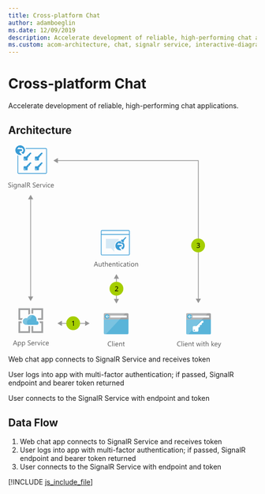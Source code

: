 ```yaml
---
title: Cross-platform Chat
author: adamboeglin
ms.date: 12/09/2019
description: Accelerate development of reliable, high-performing chat applications
ms.custom: acom-architecture, chat, signalr service, interactive-diagram
---
```

# Cross-platform Chat

Accelerate development of reliable, high-performing chat applications.


## Architecture

<svg class="architecture-diagram" aria-labelledby="cross-platform-chat" height="410.755" viewbox="0 0 431.809 410.755" width="431.809" xmlns="https://www.w3.org/2000/svg" xmlns:xlink="https://www.w3.org/1999/xlink"><title id="cross-platform-chat">Cross-platform Chat</title><desc>Accelerate development of reliable, high-performing chat applications</desc><g><g><g><path d="M193.849,381.091a2.007,2.007,0,0,0,2.007,2.007h45.986a2.007,2.007,0,0,0,2.007-2.007V349.762h-50Z" fill="#59b4d9"></path><path d="M241.842,340.464H195.856a2.006,2.006,0,0,0-2.007,2.007V353.1h50V342.471a2.007,2.007,0,0,0-2.007-2.007" fill="#a0a1a2"></path><path d="M195.863,340.464a2.007,2.007,0,0,0-2.007,2.007v38.62a2.008,2.008,0,0,0,2.007,2.007h2.188l39.418-42.634Z" fill="#fff" opacity="0.2" style="isolation: isolate"></path><rect fill="#fff" height="3.942" width="33.671" x="206.706" y="345.243"></rect><path d="M205.159,347.147a4.878,4.878,0,1,1-4.878-4.879,4.879,4.879,0,0,1,4.878,4.879" fill="#59b4d9"></path><polygon fill="#fff" points="199.765 347.696 201.978 350.032 200.777 350.032 197.818 347.214 200.766 344.396 201.964 344.396 199.765 346.718 205.158 346.718 205.158 347.696 199.765 347.696"></polygon></g><g><path d="M361,381.178a2.007,2.007,0,0,0,2.007,2.007H409A2.007,2.007,0,0,0,411,381.178V349.849H361Z" fill="#59b4d9"></path><path d="M409,340.551H363.01A2.006,2.006,0,0,0,361,342.558v10.627h50V342.558A2.007,2.007,0,0,0,409,340.551" fill="#a0a1a2"></path><path d="M363.017,340.551a2.007,2.007,0,0,0-2.007,2.007v38.62a2.008,2.008,0,0,0,2.007,2.007h2.188l39.418-42.634Z" fill="#fff" opacity="0.2" style="isolation: isolate"></path><rect fill="#fff" height="3.942" width="33.671" x="373.86" y="345.33"></rect><path d="M372.313,347.234a4.878,4.878,0,1,1-4.878-4.879,4.879,4.879,0,0,1,4.878,4.879" fill="#59b4d9"></path><polygon fill="#fff" points="366.919 347.783 369.132 350.119 367.931 350.119 364.972 347.301 367.92 344.483 369.118 344.483 366.919 346.805 372.312 346.805 372.312 347.783 366.919 347.783"></polygon></g></g><g><g><path d="M0,85.064V83.71a2.625,2.625,0,0,0,.557.369,4.569,4.569,0,0,0,.684.277,5.5,5.5,0,0,0,.722.174,4.018,4.018,0,0,0,.67.062A2.627,2.627,0,0,0,4.215,84.2a1.474,1.474,0,0,0,.348-1.822,1.946,1.946,0,0,0-.481-.537,4.825,4.825,0,0,0-.728-.465q-.422-.222-.906-.468-.513-.26-.957-.526a4.119,4.119,0,0,1-.772-.588A2.47,2.47,0,0,1,.2,79.065a2.484,2.484,0,0,1,.106-2.119,2.521,2.521,0,0,1,.772-.817,3.5,3.5,0,0,1,1.09-.479,4.991,4.991,0,0,1,1.248-.157,4.783,4.783,0,0,1,2.112.349v1.292a3.83,3.83,0,0,0-2.229-.6,3.676,3.676,0,0,0-.752.079,2.116,2.116,0,0,0-.67.256,1.481,1.481,0,0,0-.479.458,1.216,1.216,0,0,0-.185.684,1.4,1.4,0,0,0,.141.649,1.578,1.578,0,0,0,.413.5,4.1,4.1,0,0,0,.667.438q.393.212.905.465t1,.547a4.573,4.573,0,0,1,.827.636,2.852,2.852,0,0,1,.564.772,2.176,2.176,0,0,1,.208.971,2.459,2.459,0,0,1-.284,1.227,2.312,2.312,0,0,1-.766.817,3.335,3.335,0,0,1-1.11.455,6.091,6.091,0,0,1-1.326.14,5.437,5.437,0,0,1-.574-.038q-.341-.037-.7-.109A5.585,5.585,0,0,1,.51,85.3,2.083,2.083,0,0,1,0,85.064Z" fill="#5b5b5b"></path><path d="M8.319,76.683a.71.71,0,0,1-.513-.205.691.691,0,0,1-.212-.52.718.718,0,0,1,.725-.731.721.721,0,0,1,.522.208.729.729,0,0,1,0,1.036A.716.716,0,0,1,8.319,76.683Zm.547,8.777H7.745v-7H8.866Z" fill="#5b5b5b"></path><path d="M17.11,84.9q0,3.855-3.691,3.855a4.956,4.956,0,0,1-2.27-.492V87.142a4.659,4.659,0,0,0,2.256.656q2.584,0,2.584-2.748v-.766h-.027a2.622,2.622,0,0,1-2.406,1.34,2.63,2.63,0,0,1-2.1-.933,3.733,3.733,0,0,1-.8-2.505,4.356,4.356,0,0,1,.858-2.837A2.864,2.864,0,0,1,13.863,78.3a2.282,2.282,0,0,1,2.1,1.135h.027V78.46H17.11Zm-1.121-2.6V81.263a2.006,2.006,0,0,0-.563-1.429,1.859,1.859,0,0,0-1.405-.595,1.947,1.947,0,0,0-1.627.755,3.374,3.374,0,0,0-.588,2.116,2.9,2.9,0,0,0,.563,1.87,1.823,1.823,0,0,0,1.494.7,1.952,1.952,0,0,0,1.535-.67A2.5,2.5,0,0,0,15.989,82.295Z" fill="#5b5b5b"></path><path d="M25.19,85.46H24.069V81.468q0-2.229-1.627-2.229a1.767,1.767,0,0,0-1.392.632,2.346,2.346,0,0,0-.55,1.6V85.46H19.38v-7H20.5v1.162h.027a2.525,2.525,0,0,1,2.3-1.326,2.142,2.142,0,0,1,1.757.742,3.306,3.306,0,0,1,.608,2.143Z" fill="#5b5b5b"></path><path d="M32.313,85.46H31.192V84.366h-.027a2.348,2.348,0,0,1-2.153,1.258,2.3,2.3,0,0,1-1.637-.554,1.917,1.917,0,0,1-.592-1.47q0-1.962,2.311-2.283l2.1-.294q0-1.784-1.442-1.784a3.444,3.444,0,0,0-2.283.861V78.952a4.335,4.335,0,0,1,2.379-.656q2.467,0,2.468,2.611Zm-1.121-3.541-1.688.232a2.736,2.736,0,0,0-1.176.386,1.113,1.113,0,0,0-.4.981,1.07,1.07,0,0,0,.365.837,1.415,1.415,0,0,0,.975.325,1.8,1.8,0,0,0,1.377-.584,2.084,2.084,0,0,0,.544-1.48Z" fill="#5b5b5b"></path><path d="M35.547,85.46H34.426V75.1h1.121Z" fill="#5b5b5b"></path><path d="M44.994,85.46H43.627l-1.641-2.748a6.081,6.081,0,0,0-.437-.653,2.515,2.515,0,0,0-.434-.441,1.517,1.517,0,0,0-.479-.25,1.983,1.983,0,0,0-.578-.079h-.943v4.17H37.967v-9.8h2.926a4.17,4.17,0,0,1,1.186.161,2.635,2.635,0,0,1,.943.489,2.263,2.263,0,0,1,.626.817,2.983,2.983,0,0,1,.071,2.085,2.429,2.429,0,0,1-.437.762,2.628,2.628,0,0,1-.684.571,3.476,3.476,0,0,1-.9.366v.027a2.08,2.08,0,0,1,.428.25,2.381,2.381,0,0,1,.345.332,4.444,4.444,0,0,1,.325.434c.106.162.227.35.358.564ZM39.115,76.7v3.555h1.559a2.372,2.372,0,0,0,.8-.13,1.848,1.848,0,0,0,.632-.373,1.691,1.691,0,0,0,.417-.595,2,2,0,0,0,.15-.79,1.536,1.536,0,0,0-.51-1.227,2.185,2.185,0,0,0-1.473-.441Z" fill="#5b5b5b"></path><path d="M49.718,85.064V83.71a2.633,2.633,0,0,0,.558.369,4.446,4.446,0,0,0,.684.277,5.374,5.374,0,0,0,.721.174,4.018,4.018,0,0,0,.67.062,2.62,2.62,0,0,0,1.582-.393,1.475,1.475,0,0,0,.35-1.822,1.982,1.982,0,0,0-.482-.537,4.74,4.74,0,0,0-.729-.465c-.279-.148-.582-.3-.905-.468q-.513-.26-.957-.526a4.151,4.151,0,0,1-.772-.588,2.449,2.449,0,0,1-.516-.728,2.479,2.479,0,0,1,.105-2.119,2.511,2.511,0,0,1,.772-.817,3.5,3.5,0,0,1,1.091-.479,4.977,4.977,0,0,1,1.247-.157,4.783,4.783,0,0,1,2.112.349v1.292a3.832,3.832,0,0,0-2.229-.6,3.669,3.669,0,0,0-.752.079,2.107,2.107,0,0,0-.67.256,1.481,1.481,0,0,0-.479.458,1.216,1.216,0,0,0-.185.684,1.416,1.416,0,0,0,.14.649,1.6,1.6,0,0,0,.414.5,4.088,4.088,0,0,0,.666.438q.394.212.906.465t1,.547a4.573,4.573,0,0,1,.827.636,2.807,2.807,0,0,1,.563.772,2.163,2.163,0,0,1,.209.971,2.469,2.469,0,0,1-.283,1.227,2.339,2.339,0,0,1-.766.817,3.358,3.358,0,0,1-1.111.455,6.1,6.1,0,0,1-1.326.14,5.437,5.437,0,0,1-.574-.038q-.343-.037-.7-.109a5.7,5.7,0,0,1-.674-.178A2.127,2.127,0,0,1,49.718,85.064Z" fill="#5b5b5b"></path><path d="M63.089,82.24H58.146a2.614,2.614,0,0,0,.629,1.8,2.167,2.167,0,0,0,1.654.636A3.441,3.441,0,0,0,62.6,83.9v1.053a4.062,4.062,0,0,1-2.44.67,2.957,2.957,0,0,1-2.331-.954,3.9,3.9,0,0,1-.848-2.683,3.829,3.829,0,0,1,.926-2.663,2.971,2.971,0,0,1,2.3-1.029,2.632,2.632,0,0,1,2.126.889,3.707,3.707,0,0,1,.752,2.468Zm-1.148-.95a2.288,2.288,0,0,0-.468-1.511,1.6,1.6,0,0,0-1.282-.54,1.811,1.811,0,0,0-1.347.567,2.571,2.571,0,0,0-.684,1.483Z" fill="#5b5b5b"></path><path d="M68.435,79.595a1.372,1.372,0,0,0-.848-.226,1.433,1.433,0,0,0-1.2.677,3.136,3.136,0,0,0-.481,1.846V85.46H64.784v-7h1.121V79.9h.027a2.443,2.443,0,0,1,.731-1.152,1.668,1.668,0,0,1,1.1-.414,1.827,1.827,0,0,1,.67.1Z" fill="#5b5b5b"></path><path d="M75.715,78.46l-2.789,7h-1.1l-2.652-7H70.4l1.777,5.086a4.6,4.6,0,0,1,.246.978h.027a4.622,4.622,0,0,1,.219-.95l1.859-5.113Z" fill="#5b5b5b"></path><path d="M77.492,76.683a.71.71,0,0,1-.513-.205.691.691,0,0,1-.212-.52.718.718,0,0,1,.725-.731.726.726,0,0,1,.523.208.731.731,0,0,1,0,1.036A.721.721,0,0,1,77.492,76.683Zm.547,8.777H76.918v-7h1.121Z" fill="#5b5b5b"></path><path d="M85.08,85.139a3.642,3.642,0,0,1-1.914.485,3.167,3.167,0,0,1-2.416-.974,3.529,3.529,0,0,1-.92-2.526,3.88,3.88,0,0,1,.991-2.779A3.466,3.466,0,0,1,83.467,78.3a3.681,3.681,0,0,1,1.627.342v1.148a2.851,2.851,0,0,0-1.668-.547,2.251,2.251,0,0,0-1.76.769,2.914,2.914,0,0,0-.687,2.02,2.775,2.775,0,0,0,.646,1.941,2.224,2.224,0,0,0,1.732.711,2.81,2.81,0,0,0,1.723-.608Z" fill="#5b5b5b"></path><path d="M92.4,82.24H87.459a2.614,2.614,0,0,0,.629,1.8,2.167,2.167,0,0,0,1.654.636,3.441,3.441,0,0,0,2.174-.779v1.053a4.062,4.062,0,0,1-2.44.67,2.957,2.957,0,0,1-2.331-.954,3.9,3.9,0,0,1-.848-2.683,3.829,3.829,0,0,1,.926-2.663,2.971,2.971,0,0,1,2.3-1.029,2.632,2.632,0,0,1,2.126.889,3.707,3.707,0,0,1,.752,2.468Zm-1.148-.95a2.288,2.288,0,0,0-.468-1.511,1.6,1.6,0,0,0-1.282-.54,1.811,1.811,0,0,0-1.347.567,2.571,2.571,0,0,0-.684,1.483Z" fill="#5b5b5b"></path></g><g><path d="M18.242,405.46H16.971l-1.039-2.748H11.775L10.8,405.46H9.52l3.76-9.8h1.189Zm-2.687-3.78L14.018,397.5a3.9,3.9,0,0,1-.15-.656H13.84a3.657,3.657,0,0,1-.158.656l-1.523,4.177Z" fill="#5b5b5b"></path><path d="M20.682,404.448h-.027v4.231H19.533V398.46h1.121v1.23h.027A2.652,2.652,0,0,1,23.1,398.3a2.566,2.566,0,0,1,2.113.94,3.893,3.893,0,0,1,.758,2.519,4.34,4.34,0,0,1-.854,2.813,2.847,2.847,0,0,1-2.338,1.056A2.343,2.343,0,0,1,20.682,404.448Zm-.027-2.823v.978a2.082,2.082,0,0,0,.564,1.473,2.012,2.012,0,0,0,3.028-.174,3.577,3.577,0,0,0,.577-2.167,2.825,2.825,0,0,0-.539-1.832,1.788,1.788,0,0,0-1.463-.663,1.985,1.985,0,0,0-1.572.68A2.5,2.5,0,0,0,20.654,401.625Z" fill="#5b5b5b"></path><path d="M28.912,404.448h-.027v4.231H27.764V398.46h1.121v1.23h.027a2.652,2.652,0,0,1,2.42-1.395,2.566,2.566,0,0,1,2.113.94,3.893,3.893,0,0,1,.758,2.519,4.34,4.34,0,0,1-.854,2.813,2.847,2.847,0,0,1-2.338,1.056A2.343,2.343,0,0,1,28.912,404.448Zm-.027-2.823v.978a2.082,2.082,0,0,0,.564,1.473,2.012,2.012,0,0,0,3.028-.174,3.577,3.577,0,0,0,.577-2.167,2.825,2.825,0,0,0-.539-1.832,1.788,1.788,0,0,0-1.463-.663,1.985,1.985,0,0,0-1.572.68A2.5,2.5,0,0,0,28.885,401.625Z" fill="#5b5b5b"></path><path d="M39.521,405.064V403.71a2.633,2.633,0,0,0,.558.369,4.487,4.487,0,0,0,.684.277,5.424,5.424,0,0,0,.722.174,4.018,4.018,0,0,0,.67.062,2.622,2.622,0,0,0,1.582-.393,1.473,1.473,0,0,0,.349-1.822,1.962,1.962,0,0,0-.481-.537,4.788,4.788,0,0,0-.729-.465q-.42-.222-.906-.468-.513-.26-.957-.526a4.143,4.143,0,0,1-.771-.588,2.452,2.452,0,0,1-.517-.728,2.475,2.475,0,0,1,.106-2.119,2.518,2.518,0,0,1,.771-.817,3.5,3.5,0,0,1,1.091-.479,4.977,4.977,0,0,1,1.247-.157,4.785,4.785,0,0,1,2.113.349v1.292a3.832,3.832,0,0,0-2.229-.6,3.669,3.669,0,0,0-.752.079,2.107,2.107,0,0,0-.67.256,1.481,1.481,0,0,0-.479.458,1.216,1.216,0,0,0-.186.684,1.4,1.4,0,0,0,.141.649,1.6,1.6,0,0,0,.414.5,4.088,4.088,0,0,0,.666.438q.393.212.906.465t1,.547a4.531,4.531,0,0,1,.826.636,2.811,2.811,0,0,1,.564.772,2.176,2.176,0,0,1,.209.971,2.469,2.469,0,0,1-.284,1.227,2.33,2.33,0,0,1-.766.817,3.344,3.344,0,0,1-1.11.455,6.1,6.1,0,0,1-1.326.14,5.437,5.437,0,0,1-.574-.038q-.343-.037-.7-.109a5.65,5.65,0,0,1-.674-.178A2.118,2.118,0,0,1,39.521,405.064Z" fill="#5b5b5b"></path><path d="M52.893,402.24H47.951a2.614,2.614,0,0,0,.629,1.8,2.167,2.167,0,0,0,1.654.636,3.441,3.441,0,0,0,2.174-.779v1.053a4.065,4.065,0,0,1-2.441.67,2.957,2.957,0,0,1-2.33-.954,3.9,3.9,0,0,1-.848-2.683,3.829,3.829,0,0,1,.926-2.663,2.97,2.97,0,0,1,2.3-1.029,2.63,2.63,0,0,1,2.125.889,3.7,3.7,0,0,1,.752,2.468Zm-1.148-.95a2.277,2.277,0,0,0-.468-1.511,1.6,1.6,0,0,0-1.282-.54,1.809,1.809,0,0,0-1.346.567,2.571,2.571,0,0,0-.684,1.483Z" fill="#5b5b5b"></path><path d="M58.238,399.595a1.37,1.37,0,0,0-.848-.226,1.43,1.43,0,0,0-1.2.677,3.129,3.129,0,0,0-.482,1.846v3.568H54.588v-7h1.121V399.9h.027a2.451,2.451,0,0,1,.732-1.152,1.665,1.665,0,0,1,1.1-.414,1.823,1.823,0,0,1,.67.1Z" fill="#5b5b5b"></path><path d="M65.52,398.46l-2.789,7h-1.1l-2.652-7h1.23l1.777,5.086a4.488,4.488,0,0,1,.246.978h.027a4.687,4.687,0,0,1,.219-.95l1.859-5.113Z" fill="#5b5b5b"></path><path d="M67.3,396.683a.712.712,0,0,1-.514-.205.694.694,0,0,1-.211-.52.716.716,0,0,1,.725-.731.722.722,0,0,1,.522.208.729.729,0,0,1,0,1.036A.717.717,0,0,1,67.3,396.683Zm.547,8.777H66.723v-7h1.121Z" fill="#5b5b5b"></path><path d="M74.885,405.139a3.642,3.642,0,0,1-1.914.485,3.169,3.169,0,0,1-2.417-.974,3.528,3.528,0,0,1-.919-2.526,3.884,3.884,0,0,1,.99-2.779,3.469,3.469,0,0,1,2.646-1.049,3.681,3.681,0,0,1,1.627.342v1.148a2.851,2.851,0,0,0-1.668-.547,2.255,2.255,0,0,0-1.761.769,2.918,2.918,0,0,0-.687,2.02,2.779,2.779,0,0,0,.646,1.941,2.227,2.227,0,0,0,1.733.711,2.81,2.81,0,0,0,1.723-.608Z" fill="#5b5b5b"></path><path d="M82.205,402.24H77.264a2.614,2.614,0,0,0,.629,1.8,2.167,2.167,0,0,0,1.654.636,3.441,3.441,0,0,0,2.174-.779v1.053a4.065,4.065,0,0,1-2.441.67,2.957,2.957,0,0,1-2.33-.954,3.9,3.9,0,0,1-.848-2.683,3.829,3.829,0,0,1,.926-2.663,2.97,2.97,0,0,1,2.3-1.029,2.63,2.63,0,0,1,2.125.889,3.7,3.7,0,0,1,.752,2.468Zm-1.148-.95a2.277,2.277,0,0,0-.468-1.511,1.6,1.6,0,0,0-1.282-.54,1.809,1.809,0,0,0-1.346.567,2.571,2.571,0,0,0-.684,1.483Z" fill="#5b5b5b"></path></g><g><path d="M209.087,407.05a5.749,5.749,0,0,1-2.707.574,4.365,4.365,0,0,1-3.35-1.347,4.968,4.968,0,0,1-1.258-3.534,5.208,5.208,0,0,1,1.415-3.8,4.8,4.8,0,0,1,3.589-1.449,5.75,5.75,0,0,1,2.311.4v1.224a4.685,4.685,0,0,0-2.324-.588,3.564,3.564,0,0,0-2.737,1.128,4.247,4.247,0,0,0-1.05,3.015,4.042,4.042,0,0,0,.981,2.854,3.337,3.337,0,0,0,2.573,1.063,4.828,4.828,0,0,0,2.557-.656Z" fill="#5b5b5b"></path><path d="M212.054,407.46h-1.121V397.1h1.121Z" fill="#5b5b5b"></path><path d="M214.9,398.683a.71.71,0,0,1-.513-.205.691.691,0,0,1-.212-.52.718.718,0,0,1,.725-.731.721.721,0,0,1,.522.208.729.729,0,0,1,0,1.036A.716.716,0,0,1,214.9,398.683Zm.547,8.777h-1.121v-7h1.121Z" fill="#5b5b5b"></path><path d="M223.34,404.24H218.4a2.618,2.618,0,0,0,.629,1.8,2.168,2.168,0,0,0,1.654.636,3.441,3.441,0,0,0,2.174-.779v1.053a4.062,4.062,0,0,1-2.44.67,2.959,2.959,0,0,1-2.331-.954,3.9,3.9,0,0,1-.848-2.683,3.825,3.825,0,0,1,.927-2.663,2.968,2.968,0,0,1,2.3-1.029,2.633,2.633,0,0,1,2.126.889,3.707,3.707,0,0,1,.752,2.468Zm-1.148-.95a2.278,2.278,0,0,0-.469-1.511,1.594,1.594,0,0,0-1.281-.54,1.809,1.809,0,0,0-1.347.567,2.577,2.577,0,0,0-.684,1.483Z" fill="#5b5b5b"></path><path d="M230.846,407.46h-1.121v-3.992q0-2.229-1.627-2.229a1.763,1.763,0,0,0-1.391.632,2.342,2.342,0,0,0-.551,1.6v3.992h-1.121v-7h1.121v1.162h.027a2.525,2.525,0,0,1,2.3-1.326,2.141,2.141,0,0,1,1.757.742,3.306,3.306,0,0,1,.608,2.143Z" fill="#5b5b5b"></path><path d="M236.205,407.392a2.161,2.161,0,0,1-1.046.219q-1.838,0-1.839-2.051v-4.143h-1.2v-.957h1.2v-1.709l1.121-.362v2.071h1.764v.957h-1.764v3.944a1.638,1.638,0,0,0,.239,1,.954.954,0,0,0,.793.3,1.18,1.18,0,0,0,.731-.232Z" fill="#5b5b5b"></path></g><g><path d="M182.3,245.793h-1.271l-1.039-2.748H175.83l-.978,2.748h-1.278l3.76-9.8h1.189Zm-2.687-3.78-1.538-4.177a3.9,3.9,0,0,1-.15-.656h-.027a3.669,3.669,0,0,1-.157.656l-1.524,4.177Z" fill="#5b5b5b"></path><path d="M189.249,245.793h-1.121v-1.107H188.1a2.3,2.3,0,0,1-2.16,1.271q-2.5,0-2.5-2.98v-4.184h1.114V242.8q0,2.215,1.7,2.215a1.713,1.713,0,0,0,1.35-.6,2.313,2.313,0,0,0,.53-1.583v-4.033h1.121Z" fill="#5b5b5b"></path><path d="M194.759,245.725a2.161,2.161,0,0,1-1.046.219q-1.84,0-1.839-2.051v-4.143h-1.2v-.957h1.2v-1.709l1.121-.362v2.071h1.764v.957H193v3.944a1.631,1.631,0,0,0,.239,1,.954.954,0,0,0,.793.3,1.18,1.18,0,0,0,.731-.232Z" fill="#5b5b5b"></path><path d="M202.066,245.793h-1.121V241.76q0-2.188-1.627-2.187a1.773,1.773,0,0,0-1.381.632,2.355,2.355,0,0,0-.561,1.624v3.965h-1.121V235.43h1.121v4.525h.027a2.544,2.544,0,0,1,2.3-1.326q2.364,0,2.365,2.851Z" fill="#5b5b5b"></path><path d="M209.8,242.574h-4.942a2.618,2.618,0,0,0,.629,1.8,2.168,2.168,0,0,0,1.654.636,3.441,3.441,0,0,0,2.174-.779v1.053a4.062,4.062,0,0,1-2.44.67,2.959,2.959,0,0,1-2.331-.954,3.9,3.9,0,0,1-.848-2.683,3.825,3.825,0,0,1,.927-2.663,2.968,2.968,0,0,1,2.3-1.029,2.633,2.633,0,0,1,2.126.889,3.707,3.707,0,0,1,.752,2.468Zm-1.148-.95a2.278,2.278,0,0,0-.469-1.511,1.594,1.594,0,0,0-1.281-.54,1.809,1.809,0,0,0-1.347.567,2.577,2.577,0,0,0-.684,1.483Z" fill="#5b5b5b"></path><path d="M217.311,245.793h-1.121V241.8q0-2.229-1.627-2.229a1.763,1.763,0,0,0-1.391.632,2.342,2.342,0,0,0-.551,1.6v3.992H211.5v-7h1.121v1.162h.027a2.525,2.525,0,0,1,2.3-1.326,2.141,2.141,0,0,1,1.757.742,3.306,3.306,0,0,1,.608,2.143Z" fill="#5b5b5b"></path><path d="M222.67,245.725a2.161,2.161,0,0,1-1.046.219q-1.838,0-1.839-2.051v-4.143h-1.2v-.957h1.2v-1.709l1.121-.362v2.071h1.764v.957h-1.764v3.944a1.638,1.638,0,0,0,.239,1,.954.954,0,0,0,.793.3,1.18,1.18,0,0,0,.731-.232Z" fill="#5b5b5b"></path><path d="M224.741,237.016a.71.71,0,0,1-.513-.205.691.691,0,0,1-.212-.52.718.718,0,0,1,.725-.731.721.721,0,0,1,.522.208.729.729,0,0,1,0,1.036A.716.716,0,0,1,224.741,237.016Zm.547,8.777h-1.121v-7h1.121Z" fill="#5b5b5b"></path><path d="M232.329,245.472a3.642,3.642,0,0,1-1.914.485,3.171,3.171,0,0,1-2.417-.974,3.532,3.532,0,0,1-.919-2.526,3.88,3.88,0,0,1,.991-2.779,3.466,3.466,0,0,1,2.646-1.049,3.681,3.681,0,0,1,1.627.342v1.148a2.849,2.849,0,0,0-1.668-.547,2.256,2.256,0,0,0-1.761.769,2.923,2.923,0,0,0-.687,2.02,2.783,2.783,0,0,0,.646,1.941,2.229,2.229,0,0,0,1.733.711,2.81,2.81,0,0,0,1.723-.608Z" fill="#5b5b5b"></path><path d="M239.035,245.793h-1.121V244.7h-.027a2.348,2.348,0,0,1-2.153,1.258,2.3,2.3,0,0,1-1.638-.554,1.92,1.92,0,0,1-.591-1.47q0-1.962,2.311-2.283l2.1-.294q0-1.784-1.442-1.784a3.446,3.446,0,0,0-2.283.861v-1.148a4.34,4.34,0,0,1,2.379-.656q2.468,0,2.468,2.611Zm-1.121-3.541-1.688.232a2.741,2.741,0,0,0-1.176.386,1.113,1.113,0,0,0-.4.981,1.068,1.068,0,0,0,.366.837,1.412,1.412,0,0,0,.974.325,1.8,1.8,0,0,0,1.378-.584,2.092,2.092,0,0,0,.543-1.48Z" fill="#5b5b5b"></path><path d="M244.395,245.725a2.161,2.161,0,0,1-1.046.219q-1.838,0-1.839-2.051v-4.143h-1.2v-.957h1.2v-1.709l1.121-.362v2.071h1.764v.957h-1.764v3.944a1.638,1.638,0,0,0,.239,1,.954.954,0,0,0,.793.3,1.18,1.18,0,0,0,.731-.232Z" fill="#5b5b5b"></path><path d="M246.466,237.016a.71.71,0,0,1-.513-.205.691.691,0,0,1-.212-.52.718.718,0,0,1,.725-.731.721.721,0,0,1,.522.208.729.729,0,0,1,0,1.036A.716.716,0,0,1,246.466,237.016Zm.547,8.777h-1.121v-7h1.121Z" fill="#5b5b5b"></path><path d="M252.208,245.958a3.246,3.246,0,0,1-2.478-.981,3.631,3.631,0,0,1-.927-2.6,3.785,3.785,0,0,1,.964-2.755,3.466,3.466,0,0,1,2.6-.991,3.141,3.141,0,0,1,2.444.964,3.825,3.825,0,0,1,.878,2.673,3.762,3.762,0,0,1-.946,2.683A3.319,3.319,0,0,1,252.208,245.958Zm.082-6.385a2.133,2.133,0,0,0-1.709.735,3.02,3.02,0,0,0-.629,2.027,2.854,2.854,0,0,0,.636,1.962,2.161,2.161,0,0,0,1.7.718,2.048,2.048,0,0,0,1.671-.7,3.05,3.05,0,0,0,.585-2,3.1,3.1,0,0,0-.585-2.023A2.038,2.038,0,0,0,252.29,239.573Z" fill="#5b5b5b"></path><path d="M263.3,245.793h-1.121V241.8q0-2.229-1.627-2.229a1.767,1.767,0,0,0-1.392.632,2.346,2.346,0,0,0-.55,1.6v3.992h-1.121v-7h1.121v1.162h.027a2.525,2.525,0,0,1,2.3-1.326,2.142,2.142,0,0,1,1.757.742,3.306,3.306,0,0,1,.608,2.143Z" fill="#5b5b5b"></path></g><g><path d="M349.777,407.05a5.749,5.749,0,0,1-2.707.574,4.364,4.364,0,0,1-3.35-1.347,4.968,4.968,0,0,1-1.258-3.534,5.208,5.208,0,0,1,1.415-3.8,4.8,4.8,0,0,1,3.589-1.449,5.753,5.753,0,0,1,2.311.4v1.224a4.685,4.685,0,0,0-2.324-.588,3.568,3.568,0,0,0-2.738,1.128,4.25,4.25,0,0,0-1.049,3.015,4.046,4.046,0,0,0,.98,2.854,3.339,3.339,0,0,0,2.574,1.063,4.83,4.83,0,0,0,2.557-.656Z" fill="#5b5b5b"></path><path d="M352.744,407.46h-1.121V397.1h1.121Z" fill="#5b5b5b"></path><path d="M355.588,398.683a.71.71,0,0,1-.513-.205.691.691,0,0,1-.212-.52.718.718,0,0,1,.725-.731.726.726,0,0,1,.523.208.731.731,0,0,1,0,1.036A.721.721,0,0,1,355.588,398.683Zm.547,8.777h-1.121v-7h1.121Z" fill="#5b5b5b"></path><path d="M364.03,404.24h-4.942a2.614,2.614,0,0,0,.629,1.8,2.167,2.167,0,0,0,1.654.636,3.441,3.441,0,0,0,2.174-.779v1.053a4.062,4.062,0,0,1-2.44.67,2.957,2.957,0,0,1-2.331-.954,3.9,3.9,0,0,1-.848-2.683,3.829,3.829,0,0,1,.926-2.663,2.971,2.971,0,0,1,2.3-1.029,2.632,2.632,0,0,1,2.126.889,3.707,3.707,0,0,1,.752,2.468Zm-1.148-.95a2.288,2.288,0,0,0-.468-1.511,1.6,1.6,0,0,0-1.282-.54,1.811,1.811,0,0,0-1.347.567,2.571,2.571,0,0,0-.684,1.483Z" fill="#5b5b5b"></path><path d="M371.536,407.46h-1.121v-3.992q0-2.229-1.627-2.229a1.767,1.767,0,0,0-1.392.632,2.346,2.346,0,0,0-.55,1.6v3.992h-1.121v-7h1.121v1.162h.027a2.525,2.525,0,0,1,2.3-1.326,2.142,2.142,0,0,1,1.757.742,3.306,3.306,0,0,1,.608,2.143Z" fill="#5b5b5b"></path><path d="M376.9,407.392a2.161,2.161,0,0,1-1.046.219q-1.84,0-1.839-2.051v-4.143h-1.2v-.957h1.2v-1.709l1.121-.362v2.071H376.9v.957h-1.764v3.944a1.631,1.631,0,0,0,.239,1,.954.954,0,0,0,.793.3,1.18,1.18,0,0,0,.731-.232Z" fill="#5b5b5b"></path><path d="M391.046,400.46l-2.1,7h-1.162l-1.442-5.011a3.287,3.287,0,0,1-.109-.649h-.027a3.066,3.066,0,0,1-.144.636L384.5,407.46h-1.121l-2.119-7h1.176l1.449,5.264a3.173,3.173,0,0,1,.1.629h.055a2.942,2.942,0,0,1,.123-.643l1.613-5.25h1.025l1.449,5.277a3.8,3.8,0,0,1,.1.629h.055a2.891,2.891,0,0,1,.116-.629l1.422-5.277Z" fill="#5b5b5b"></path><path d="M392.919,398.683a.71.71,0,0,1-.513-.205.691.691,0,0,1-.212-.52.718.718,0,0,1,.725-.731.721.721,0,0,1,.522.208.729.729,0,0,1,0,1.036A.716.716,0,0,1,392.919,398.683Zm.547,8.777h-1.121v-7h1.121Z" fill="#5b5b5b"></path><path d="M398.982,407.392a2.161,2.161,0,0,1-1.046.219q-1.838,0-1.839-2.051v-4.143h-1.2v-.957h1.2v-1.709l1.121-.362v2.071h1.764v.957h-1.764v3.944a1.638,1.638,0,0,0,.239,1,.954.954,0,0,0,.793.3,1.18,1.18,0,0,0,.731-.232Z" fill="#5b5b5b"></path><path d="M406.29,407.46h-1.121v-4.033q0-2.188-1.627-2.187a1.775,1.775,0,0,0-1.381.632,2.355,2.355,0,0,0-.561,1.624v3.965h-1.121V397.1H401.6v4.525h.027a2.546,2.546,0,0,1,2.3-1.326q2.366,0,2.365,2.851Z" fill="#5b5b5b"></path><path d="M418.048,407.46h-1.572l-3.09-3.363h-.027v3.363h-1.121V397.1h1.121v6.569h.027l2.939-3.206h1.47l-3.247,3.377Z" fill="#5b5b5b"></path><path d="M424.542,404.24H419.6a2.614,2.614,0,0,0,.629,1.8,2.167,2.167,0,0,0,1.654.636,3.441,3.441,0,0,0,2.174-.779v1.053a4.062,4.062,0,0,1-2.44.67,2.957,2.957,0,0,1-2.331-.954,3.9,3.9,0,0,1-.848-2.683,3.829,3.829,0,0,1,.926-2.663,2.971,2.971,0,0,1,2.3-1.029,2.632,2.632,0,0,1,2.126.889,3.707,3.707,0,0,1,.752,2.468Zm-1.148-.95a2.288,2.288,0,0,0-.468-1.511,1.6,1.6,0,0,0-1.282-.54,1.811,1.811,0,0,0-1.347.567,2.571,2.571,0,0,0-.684,1.483Z" fill="#5b5b5b"></path><path d="M431.809,400.46l-3.22,8.121q-.861,2.174-2.42,2.174a2.566,2.566,0,0,1-.731-.089v-1a2.078,2.078,0,0,0,.663.123,1.374,1.374,0,0,0,1.271-1.012l.561-1.326L425.2,400.46h1.244l1.894,5.387q.034.1.144.533h.041q.034-.164.137-.52l1.989-5.4Z" fill="#5b5b5b"></path></g><g><rect fill="#969696" height="200.201" width="1.5" x="44.633" y="107.923"></rect><polygon fill="#969696" points="50.618 306.592 45.383 315.659 40.147 306.592 50.618 306.592"></polygon><polygon fill="#969696" points="50.618 109.455 45.383 100.388 40.147 109.455 50.618 109.455"></polygon></g><g><rect fill="#969696" height="44.201" width="1.5" x="218.633" y="268.923"></rect><polygon fill="#969696" points="224.618 311.592 219.383 320.659 214.147 311.592 224.618 311.592"></polygon><polygon fill="#969696" points="224.618 270.455 219.383 261.388 214.147 270.455 224.618 270.455"></polygon></g><g><rect fill="#969696" height="1.5" width="50.201" x="107.282" y="360.274"></rect><polygon fill="#969696" points="108.814 366.259 99.747 361.024 108.814 355.788 108.814 366.259"></polygon><polygon fill="#969696" points="155.951 366.259 165.018 361.024 155.951 355.788 155.951 366.259"></polygon></g><g><g><path d="M76.011,5.826H35.093c.185.462.277.925.416,1.387H76.058a.927.927,0,0,1,.925.925V55.344a.927.927,0,0,1-.925.925H21.038a.927.927,0,0,1-.925-.925V20.852c-.462-.185-.925-.37-1.387-.6V55.344a2.318,2.318,0,0,0,2.312,2.312H76.011a2.318,2.318,0,0,0,2.312-2.312V8.137A2.289,2.289,0,0,0,76.011,5.826Z" fill="#389bd5"></path><path d="M36.434,42.4H32.273a1.125,1.125,0,0,0-1.11,1.11v5.872a1.125,1.125,0,0,0,1.11,1.11h5.872a1.125,1.125,0,0,0,1.11-1.11V44.34h.971l1.2-1.295-.092-1.711.416-.416,1.48.046.832-.786.046-1.48,1.017-1.11,1.248-.046v-2.82H44.063Zm-3.052,6.843a.971.971,0,1,1,.971-.971A.948.948,0,0,1,33.382,49.241Z" fill="#389bd5"></path><path d="M59.367,42.4H55.205a1.125,1.125,0,0,0-1.11,1.11v5.872a1.125,1.125,0,0,0,1.11,1.11h5.872a1.125,1.125,0,0,0,1.11-1.11V44.34h.971l1.2-1.295-.092-1.711.416-.416,1.48.046L67,40.179l.046-1.48,1.017-1.11,1.248-.046v-2.82H67Zm-3.052,6.843a.971.971,0,1,1,.971-.971A.948.948,0,0,1,56.315,49.241Z" fill="#389bd5"></path><path d="M36.434,22.7H32.273a1.125,1.125,0,0,0-1.11,1.11v5.872a1.125,1.125,0,0,0,1.11,1.11h5.872a1.125,1.125,0,0,0,1.11-1.11v-5.04h.971l1.2-1.295-.092-1.711.416-.416,1.48.046.832-.786L44.109,19l1.017-1.11,1.248-.046v-2.82H44.063Zm-3.052,6.843a.971.971,0,1,1,.971-.971A.948.948,0,0,1,33.382,29.544Z" fill="#389bd5"></path><path d="M59.367,22.7H55.205a1.125,1.125,0,0,0-1.11,1.11v5.872a1.125,1.125,0,0,0,1.11,1.11h5.872a1.125,1.125,0,0,0,1.11-1.11v-5.04h.971l1.2-1.295-.092-1.711.416-.416,1.48.046L67,20.482,67.042,19l1.017-1.11,1.248-.046v-2.82H67Zm-3.052,6.843a.971.971,0,1,1,.971-.971A.948.948,0,0,1,56.315,29.544Z" fill="#389bd5"></path></g><path d="M23.488,11.651H26.17a1.727,1.727,0,0,0,1.9-1.9,1.9,1.9,0,0,0-1.9-1.9H17.847l4.439-4.624V5.271h3.93a4.485,4.485,0,1,1,0,8.97l3.7,3.606a9.851,9.851,0,0,0,4.115-8A9.966,9.966,0,0,0,24.089,0a9.848,9.848,0,0,0,0,19.7,9.957,9.957,0,0,0,3.144-.509l-4.808-4.993Z" fill="#389bd5"></path></g><g opacity="0.2" style="isolation: isolate"><path d="M224.118,193.237v-3.5h-26.1V209.1h10.593l6.047,6.41a.346.346,0,0,0,.591-.273l-1-6.138h3.137a10.612,10.612,0,0,1,6.729-15.867Z" fill="#389cd6"></path></g><path d="M244.122,172.051H190.066a2.251,2.251,0,0,0-2.273,2.273v46.418a2.28,2.28,0,0,0,2.273,2.273h54.056a2.28,2.28,0,0,0,2.273-2.273V174.324A2.28,2.28,0,0,0,244.122,172.051Zm.909,48.691a.912.912,0,0,1-.909.909H190.066a.912.912,0,0,1-.909-.909V181.417h55.874Zm0-40.69H189.157v-5.728a.912.912,0,0,1,.909-.909h54.056a.912.912,0,0,1,.909.909Z" fill="#389bd5"></path><g><path d="M227.346,194.374h0Z" fill="none"></path><path d="M233.574,197.556c-.091,0-.136.045-.227.045h-3.182a2.049,2.049,0,0,1-1.682-.909,1.861,1.861,0,0,1-.318-1.137v-1.091a5.01,5.01,0,0,0-.818-.091h-.364c-.136,0-.318-.045-.455-.045a9.32,9.32,0,0,0,0,18.64,9.44,9.44,0,0,0,3-.5l-4.592-4.683,1-2.455h2.546a1.624,1.624,0,0,0,1.773-1.773,1.805,1.805,0,0,0-1.773-1.773h-7.865l4.183-4.41v1.909h3.728a4.228,4.228,0,0,1,0,8.456l3.5,3.41a9.3,9.3,0,0,0,2.546-12.321h-.045C234.211,198.42,233.938,197.965,233.574,197.556Z" fill="#389bd5"></path></g><path d="M237.62,186.236l-3.546,3.546-1.5,1.5h-2.41a1.106,1.106,0,0,0-1.091,1.091v3.182a1.106,1.106,0,0,0,1.091,1.091h3.182a.888.888,0,0,0,.318-.045,1.011,1.011,0,0,0,.591-.409,1.117,1.117,0,0,0,.227-.682v-3h.636l.818-.864-.045-1.137.273-.273,1,.045.318-.318.227-.227v-1l.682-.727h.818v-1.864H237.62Zm-6.547,9.32a.631.631,0,0,1-.546.318.622.622,0,0,1-.636-.636.41.41,0,0,1,.045-.227.647.647,0,0,1,.591-.409.622.622,0,0,1,.636.636A1.156,1.156,0,0,1,231.074,195.556Z" fill="#389bd5"></path><path d="M392.388,355.911l-7.53,7.53-3.186,3.186h-5.117a2.349,2.349,0,0,0-2.317,2.317V375.7a2.349,2.349,0,0,0,2.317,2.317h6.758a1.885,1.885,0,0,0,.676-.1,2.146,2.146,0,0,0,1.255-.869,2.371,2.371,0,0,0,.483-1.448v-6.371h1.352l1.738-1.834-.1-2.413.579-.579,2.124.1.676-.676.483-.483v-2.124l1.448-1.545h1.738v-3.958h-3.379Zm-13.9,19.79a1.339,1.339,0,0,1-1.158.676,1.32,1.32,0,0,1-1.352-1.352.87.87,0,0,1,.1-.483,1.375,1.375,0,0,1,1.255-.869,1.32,1.32,0,0,1,1.352,1.352A2.456,2.456,0,0,1,378.487,375.7Z" fill="#fff"></path><path d="M40.732,376.964h-16.6v-16.5h3.4a8.808,8.808,0,0,1-.6-3.3v-.2h-6.3v23.5h23.6v-14h-3.5Z" fill="#a0a1a2"></path><path d="M64.132,360.464h3v16.6h-16.6v-10.5h-3.5v13.9h23.6v-23.5h-7.4a7.045,7.045,0,0,1,.9,3.3Z" fill="#a0a1a2"></path><path d="M24.132,350.464v-16.5h16.6v9.6a9.278,9.278,0,0,1,3.5-1.6v-11.5h-23.6v23.5h6.8a9.49,9.49,0,0,1,2.2-3.4l-5.5-.1Z" fill="#a0a1a2"></path><path d="M50.532,341.564v-7.6h16.6v16.6h-7.3a12.127,12.127,0,0,1,.5,3.4v.1h10.3v-23.6h-23.6v10.9c.3,0,.5-.1.8-.1A24.77,24.77,0,0,1,50.532,341.564Z" fill="#a0a1a2"></path><path d="M61.432,360.164a3.691,3.691,0,0,0-3.7-3.7h-.5a10.871,10.871,0,0,0,.4-2.6,9.841,9.841,0,0,0-19.2-3.1,7.8,7.8,0,0,0-2.2-.4,6.8,6.8,0,0,0,0,13.6h21.8a3.8,3.8,0,0,0,3.4-3.8" fill="#59b4d9"></path><g opacity="0.2" style="isolation: isolate"><path d="M39.832,363.964a6.8,6.8,0,0,1,3.3-11.4,5.525,5.525,0,0,1,2.2-.1,9.919,9.919,0,0,1,5.5-8,9.427,9.427,0,0,0-3-.5,9.787,9.787,0,0,0-9.3,6.8,7.8,7.8,0,0,0-2.2-.4,6.8,6.8,0,0,0,0,13.6h3.5Z" fill="#fff"></path></g><g><polygon fill="#969696" points="386.302 312.516 384.802 312.516 384.802 31.801 99.087 31.801 99.087 30.301 386.302 30.301 386.302 312.516"></polygon><polygon fill="#969696" points="100.618 36.287 91.551 31.051 100.618 25.815 100.618 36.287"></polygon><polygon fill="#969696" points="380.316 310.984 385.551 320.051 390.787 310.984 380.316 310.984"></polygon></g><g><g><a class="architecture-tooltip-trigger" href="#"><circle cx="131.643" cy="360.873" fill="#a5ce00" r="14"></circle><text font-family="SegoeUI, Segoe UI" font-size="14" transform="translate(128.061 365.925)">1</text></a></g><g><a class="architecture-tooltip-trigger" href="#"><circle cx="219.461" cy="290.783" fill="#a5ce00" r="14"></circle><text font-family="SegoeUI, Segoe UI" font-size="14" transform="translate(215.878 295.835)">2</text></a></g><g><a class="architecture-tooltip-trigger" href="#"><circle cx="385.127" cy="203.116" fill="#a5ce00" r="14"></circle><text font-family="SegoeUI, Segoe UI" font-size="14" transform="translate(381.545 208.168)">3</text></a></g></g></g></g></svg>
<div class="architecture-tooltip-content" id="architecture-tooltip-1">
<p>Web chat app connects to SignalR Service and receives token</p>
</div>
<div class="architecture-tooltip-content" id="architecture-tooltip-2">
<p>User logs into app with multi-factor authentication; if passed, SignalR endpoint and bearer token returned</p>
</div>
<div class="architecture-tooltip-content" id="architecture-tooltip-3">
<p>User connects to the SignalR Service with endpoint and token</p>
</div>

## Data Flow
1. Web chat app connects to SignalR Service and receives token
1. User logs into app with multi-factor authentication; if passed, SignalR endpoint and bearer token returned
1. User connects to the SignalR Service with endpoint and token

[!INCLUDE [js_include_file](../../_js/index.md)]
